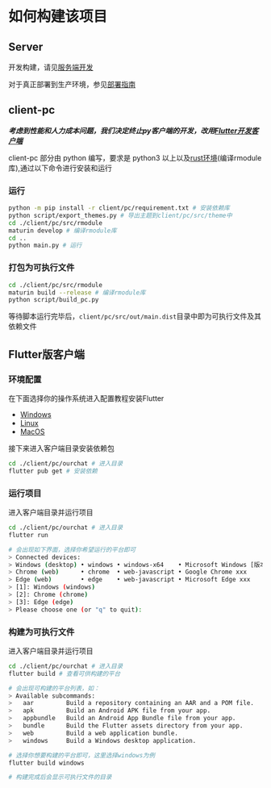 # 如何构建该项目

## Server

开发构建，请见[服务端开发](../development/server/server-develop.md)

对于真正部署到生产环境，参见[部署指南](../deploy/server-deploy.md)

## client-pc

**_考虑到性能和人力成本问题，我们决定终止py客户端的开发，改用[Flutter开发客户端](#flutter版客户端)_**

client-pc 部分由 python 编写，要求是 python3 以上以及[rust环境](https://www.rust-lang.org/tools/install)(编译rmodule库),通过以下命令进行安装和运行

### 运行

```bash
python -m pip install -r client/pc/requirement.txt # 安装依赖库
python script/export_themes.py # 导出主题到client/pc/src/theme中
cd ./client/pc/src/rmodule
maturin develop # 编译rmodule库
cd ..
python main.py # 运行
```

### 打包为可执行文件

```bash
cd ./client/pc/src/rmodule
maturin build --release # 编译rmodule库
python script/build_pc.py
```

等待脚本运行完毕后，`client/pc/src/out/main.dist`目录中即为可执行文件及其依赖文件

## Flutter版客户端

### 环境配置

在下面选择你的操作系统进入配置教程安装Flutter

- [Windows](https://docs.flutter.cn/get-started/install/windows/desktop)
- [Linux](https://docs.flutter.cn/get-started/install/linux/desktop)
- [MacOS](https://docs.flutter.cn/get-started/install/macos/desktop)

接下来进入客户端目录安装依赖包

```bash
cd ./client/pc/ourchat # 进入目录
flutter pub get # 安装依赖
```

### 运行项目

进入客户端目录并运行项目

```bash
cd ./client/pc/ourchat # 进入目录
flutter run

# 会出现如下界面，选择你希望运行的平台即可
> Connected devices:
> Windows (desktop) • windows • windows-x64    • Microsoft Windows [版本 xxx]
> Chrome (web)      • chrome  • web-javascript • Google Chrome xxx
> Edge (web)        • edge    • web-javascript • Microsoft Edge xxx
> [1]: Windows (windows)
> [2]: Chrome (chrome)
> [3]: Edge (edge)
> Please choose one (or "q" to quit):
```

### 构建为可执行文件

进入客户端目录并运行项目

```bash
cd ./client/pc/ourchat # 进入目录
flutter build # 查看可供构建的平台

# 会出现可构建的平台列表，如：
> Available subcommands:
>   aar         Build a repository containing an AAR and a POM file.
>   apk         Build an Android APK file from your app.
>   appbundle   Build an Android App Bundle file from your app.
>   bundle      Build the Flutter assets directory from your app.
>   web         Build a web application bundle.
>   windows     Build a Windows desktop application.

# 选择你想要构建的平台即可，这里选择windows为例
flutter build windows

# 构建完成后会显示可执行文件的目录
```
